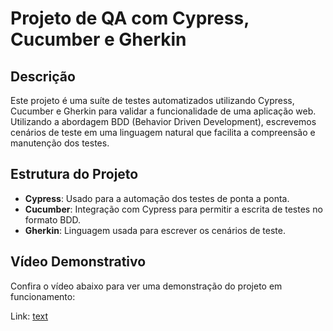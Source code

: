 # Projeto de QA com Cypress, Cucumber e Gherkin

## Descrição

Este projeto é uma suíte de testes automatizados utilizando Cypress, Cucumber e Gherkin para validar a funcionalidade de uma aplicação web. Utilizando a abordagem BDD (Behavior Driven Development), escrevemos cenários de teste em uma linguagem natural que facilita a compreensão e manutenção dos testes.

## Estrutura do Projeto

- **Cypress**: Usado para a automação dos testes de ponta a ponta.
- **Cucumber**: Integração com Cypress para permitir a escrita de testes no formato BDD.
- **Gherkin**: Linguagem usada para escrever os cenários de teste.




## Vídeo Demonstrativo
Confira o vídeo abaixo para ver uma demonstração do projeto em funcionamento:

Link: [text](https://youtu.be/wTHrZGxp77g)